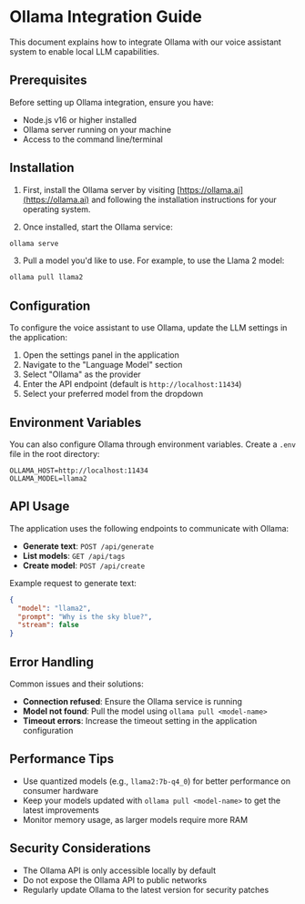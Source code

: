# Ollama Integration Guide

This document explains how to integrate Ollama with our voice assistant system to enable local LLM capabilities.

## Prerequisites

Before setting up Ollama integration, ensure you have:

- Node.js v16 or higher installed
- Ollama server running on your machine
- Access to the command line/terminal

## Installation

1. First, install the Ollama server by visiting [https://ollama.ai](https://ollama.ai) and following the installation instructions for your operating system.

2. Once installed, start the Ollama service:
```bash
ollama serve
```

3. Pull a model you'd like to use. For example, to use the Llama 2 model:
```bash
ollama pull llama2
```

## Configuration

To configure the voice assistant to use Ollama, update the LLM settings in the application:

1. Open the settings panel in the application
2. Navigate to the "Language Model" section
3. Select "Ollama" as the provider
4. Enter the API endpoint (default is `http://localhost:11434`)
5. Select your preferred model from the dropdown

## Environment Variables

You can also configure Ollama through environment variables. Create a `.env` file in the root directory:

```env
OLLAMA_HOST=http://localhost:11434
OLLAMA_MODEL=llama2
```

## API Usage

The application uses the following endpoints to communicate with Ollama:

- **Generate text**: `POST /api/generate`
- **List models**: `GET /api/tags`
- **Create model**: `POST /api/create`

Example request to generate text:
```json
{
  "model": "llama2",
  "prompt": "Why is the sky blue?",
  "stream": false
}
```

## Error Handling

Common issues and their solutions:

- **Connection refused**: Ensure the Ollama service is running
- **Model not found**: Pull the model using `ollama pull <model-name>`
- **Timeout errors**: Increase the timeout setting in the application configuration

## Performance Tips

- Use quantized models (e.g., `llama2:7b-q4_0`) for better performance on consumer hardware
- Keep your models updated with `ollama pull <model-name>` to get the latest improvements
- Monitor memory usage, as larger models require more RAM

## Security Considerations

- The Ollama API is only accessible locally by default
- Do not expose the Ollama API to public networks
- Regularly update Ollama to the latest version for security patches